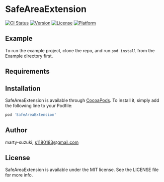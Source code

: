 # SafeAreaExtension

[![CI Status](http://img.shields.io/travis/marty-suzuki/SafeAreaExtension.svg?style=flat)](https://travis-ci.org/marty-suzuki/SafeAreaExtension)
[![Version](https://img.shields.io/cocoapods/v/SafeAreaExtension.svg?style=flat)](http://cocoapods.org/pods/SafeAreaExtension)
[![License](https://img.shields.io/cocoapods/l/SafeAreaExtension.svg?style=flat)](http://cocoapods.org/pods/SafeAreaExtension)
[![Platform](https://img.shields.io/cocoapods/p/SafeAreaExtension.svg?style=flat)](http://cocoapods.org/pods/SafeAreaExtension)

## Example

To run the example project, clone the repo, and run `pod install` from the Example directory first.

## Requirements

## Installation

SafeAreaExtension is available through [CocoaPods](http://cocoapods.org). To install
it, simply add the following line to your Podfile:

```ruby
pod 'SafeAreaExtension'
```

## Author

marty-suzuki, s1180183@gmail.com

## License

SafeAreaExtension is available under the MIT license. See the LICENSE file for more info.
